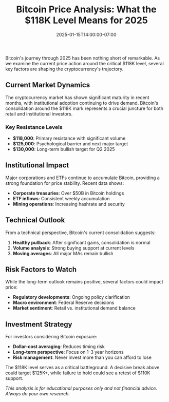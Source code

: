 ﻿---
title: "Bitcoin Price Analysis: What the $118K Level Means for 2025"
date: 2025-01-15T14:00:00-07:00
draft: false
categories: ["crypto", "analysis"]
tags: ["bitcoin", "price analysis", "market trends", "crypto investing"]
image: "/images/generated/posts/bitcoin-analysis-2025.svg"
description: "Deep dive into Bitcoin's current price action and what the key $118K resistance level means for the rest of 2025."
keywords: ["bitcoin price", "crypto analysis", "bitcoin 2025", "cryptocurrency investing", "BTC price prediction"]
---

Bitcoin's journey through 2025 has been nothing short of remarkable. As we examine the current price action around the critical $118K level, several key factors are shaping the cryptocurrency's trajectory.

## Current Market Dynamics

The cryptocurrency market has shown significant maturity in recent months, with institutional adoption continuing to drive demand. Bitcoin's consolidation around the $118K mark represents a crucial juncture for both retail and institutional investors.

### Key Resistance Levels

- **$118,000**: Primary resistance with significant volume
- **$125,000**: Psychological barrier and next major target
- **$130,000**: Long-term bullish target for Q2 2025

## Institutional Impact

Major corporations and ETFs continue to accumulate Bitcoin, providing a strong foundation for price stability. Recent data shows:

- **Corporate treasuries**: Over $50B in Bitcoin holdings
- **ETF inflows**: Consistent weekly accumulation
- **Mining operations**: Increasing hashrate and security

## Technical Outlook

From a technical perspective, Bitcoin's current consolidation suggests:

1. **Healthy pullback**: After significant gains, consolidation is normal
2. **Volume analysis**: Strong buying support at current levels
3. **Moving averages**: All major MAs remain bullish

## Risk Factors to Watch

While the long-term outlook remains positive, several factors could impact price:

- **Regulatory developments**: Ongoing policy clarification
- **Macro environment**: Federal Reserve decisions
- **Market sentiment**: Retail vs. institutional demand balance

## Investment Strategy

For investors considering Bitcoin exposure:

- **Dollar-cost averaging**: Reduces timing risk
- **Long-term perspective**: Focus on 1-3 year horizons
- **Risk management**: Never invest more than you can afford to lose

The $118K level serves as a critical battleground. A decisive break above could target $125K+, while failure to hold could see a retest of $110K support.

*This analysis is for educational purposes only and not financial advice. Always do your own research.*
